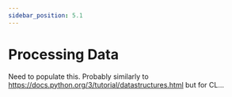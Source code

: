 ```yaml
---
sidebar_position: 5.1
---
```


# Processing Data

Need to populate this. Probably similarly to https://docs.python.org/3/tutorial/datastructures.html but for CL...
